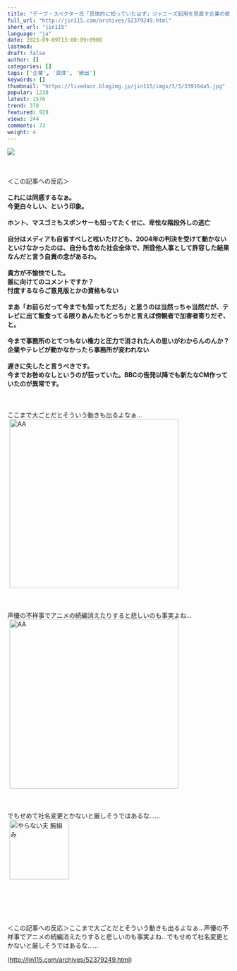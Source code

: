 ```yaml
---
title: "デーブ・スペクター氏「具体的に知っていたはず」ジャニーズ起用を見直す企業の続出に違和感を表明 : オレ的ゲーム速報＠刃"
full_url: "http://jin115.com/archives/52379249.html"
short_url: "jin115"
language: "ja"
date: 2023-09-09T13:00:09+0900
lastmod: 
draft: false
author: []
categories: []
tags: ['企業', '具体', '続出']
keywords: []
thumbnail: "https://livedoor.blogimg.jp/jin115/imgs/3/3/339164a5.jpg"
popular: 1238
latest: 1576
trend: 378
featured: 929
views: 244
comments: 73
weight: 4
---
```


![](https://livedoor.blogimg.jp/jin115/imgs/3/3/339164a5.jpg)

<div><a name='more'></a> <br> <br> ＜この記事への反応＞<br> <br> <b>これには同感するなぁ。<br> 今更白々しい、という印象。</b><br> <br> <b>ホント、マスゴミもスポンサーも知ってたくせに、卑怯な階段外しの逃亡</b><br> <br> <b>自分はメディアも自省すべしと呟いたけども、2004年の判決を受けて動かないといけなかったのは、自分も含めた社会全体で、所詮他人事として許容した結果なんだと言う自責の念があるわ。</b><br> <br> <b>貴方が不愉快でした。<br> 誰に向けてのコメントですか？<br> 忖度するならご意見版とかの資格もない</b><br> <br> <b>まあ「お前らだって今までも知ってただろ」と思うのは当然っちゃ当然だが、テレビに出て飯食ってる限りあんたもどっちかと言えば傍観者で加害者寄りだぞ、と。</b><br> <br> <b>今まで事務所のとてつもない権力と圧力で消された人の思いがわからんのんか？企業やテレビが動かなかったら事務所が変われない</b><br> <br> <b>遅きに失したと言うべきです。<br> 今までお咎めなしというのが狂っていた。BBCの告発以降でも新たなCM作っていたのが異常です。</b><br> <br> <br> <br> ここまで大ごとだとそういう動きも出るよなぁ…<br> <img src='https://livedoor.blogimg.jp/jin115/imgs/1/5/15e2a6eb.gif' alt='AA' width='383' border='0' hspace='5' class='pict'><br> <br> <br> <br> 声優の不祥事でアニメの続編消えたりすると悲しいのも事実よね…<br> <img src='https://livedoor.blogimg.jp/jin115/imgs/2/e/2e2b001e.gif' alt='AA' width='383' border='0' hspace='5' class='pict'><br> <br> <br> <br> でもせめて社名変更とかないと厳しそうではあるな……<br> <img src='https://livedoor.blogimg.jp/jin115/imgs/0/4/04ee80e6.gif' alt='やらない夫 腕組み' width='135' border='0' hspace='5' class='pict'><br> <br> <br> <br> <br> <br> <p>＜この記事への反応＞ここまで大ごとだとそういう動きも出るよなぁ…声優の不祥事でアニメの続編消えたりすると悲しいのも事実よね…でもせめて社名変更とかないと厳しそうではあるな……</p></div>

(http://jin115.com/archives/52379249.html)
